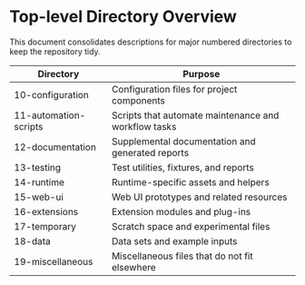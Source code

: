 # Top-level Directory Overview

This document consolidates descriptions for major numbered directories to keep the repository tidy.

| Directory | Purpose |
|-----------|---------|
| 10-configuration | Configuration files for project components |
| 11-automation-scripts | Scripts that automate maintenance and workflow tasks |
| 12-documentation | Supplemental documentation and generated reports |
| 13-testing | Test utilities, fixtures, and reports |
| 14-runtime | Runtime-specific assets and helpers |
| 15-web-ui | Web UI prototypes and related resources |
| 16-extensions | Extension modules and plug-ins |
| 17-temporary | Scratch space and experimental files |
| 18-data | Data sets and example inputs |
| 19-miscellaneous | Miscellaneous files that do not fit elsewhere |
